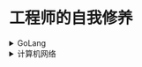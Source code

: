 # 工程师的自我修养
<details>
  <summary>GoLang</summary>
  <img src="img/Go.png"  alt="GoLang" />
</details>
<details>
  <summary>计算机网络</summary>
  <details>
    <summary>TCP/IP五层模型</summary>
  </details>
</details>

